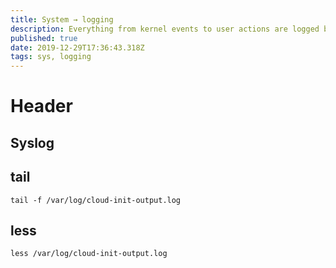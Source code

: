 ```yaml
---
title: System → logging
description: Everything from kernel events to user actions are logged by Linux, allowing you to see almost any action performed on your servers
published: true
date: 2019-12-29T17:36:43.318Z
tags: sys, logging
---
```


# Header

## Syslog


## tail

```
tail -f /var/log/cloud-init-output.log
```

## less

```
less /var/log/cloud-init-output.log
```
